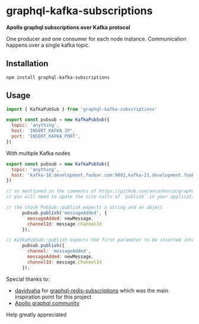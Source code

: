 # graphql-kafka-subscriptions

**Apollo graphql subscriptions over Kafka protocol**

One producer and one consumer for each node instance. Communication happens over a single kafka topic.

## Installation
`npm install graphql-kafka-subscriptions`

## Usage
```javascript
import { KafkaPubSub } from 'graphql-kafka-subscriptions'

export const pubsub = new KafkaPubSub({
  topic: 'anything',
  host: 'INSERT_KAFKA_IP',
  port: 'INSERT_KAFKA_PORT',
})
```

With multiple Kafka nodes
```javascript
export const pubsub = new KafkaPubSub({
  topic: 'anything',
  host: 'kafka-10.development.foobar.com:9092,kafka-21.development.foobar.com:9092,kafka-22.development.foobar.com:9092',
})
```

```javascript
// as mentioned in the comments of https://github.com/ancashoria/graphql-kafka-subscriptions/issues/4
// you will need to upate the site calls of `publish` in your application as called out below.

// the stock PubSub::publish expects a string and an object
      pubsub.publish('messageAdded', {
        messageAdded: newMessage,
        channelId: message.channelId
      });

// KafkaPubSub::publish expects the first parameter to be inserted into the object
      pubsub.publish({
        channel: 'messageAdded',
        messageAdded: newMessage,
        channelId: message.channelId
      });
```

Special thanks to:
- [davidyaha](https://github.com/davidyaha) for [graphql-redis-subscriptions](https://github.com/davidyaha/graphql-redis-subscriptions) which was the main inspiration point for this project
- [Apollo graphql community](http://dev.apollodata.com/community/)

Help greatly appreciated
